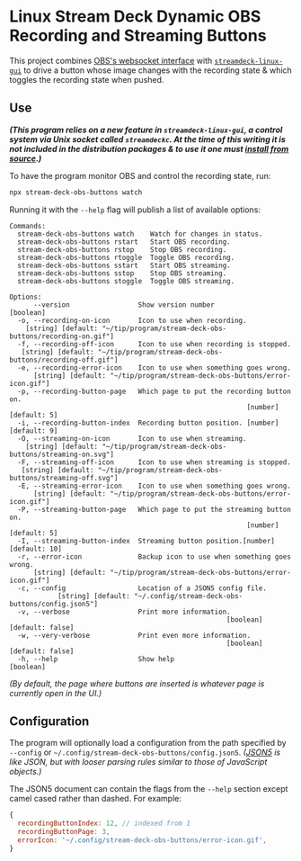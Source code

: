 # Linux Stream Deck Dynamic OBS Recording and Streaming Buttons

This project combines [OBS's websocket interface](https://github.com/obsproject/obs-websocket/blob/master/docs/generated/protocol.md) with [`streamdeck-linux-gui`](https://github.com/streamdeck-linux-gui/streamdeck-linux-gui) to drive a button whose image changes with the recording state & which toggles the recording state when pushed.

## Use

**_(This program relies on a new feature in `streamdeck-linux-gui`, a control system via Unix socket called `streamdeckc`. At the time of this writing it is not included in the distribution packages & to use it one must [install from source](https://github.com/streamdeck-linux-gui/streamdeck-linux-gui/blob/main/docs/installation/source.md).)_**

To have the program monitor OBS and control the recording state, run:

```bash
npx stream-deck-obs-buttons watch
```

Running it with the `--help` flag will publish a list of available options:

```text
Commands:
  stream-deck-obs-buttons watch    Watch for changes in status.
  stream-deck-obs-buttons rstart   Start OBS recording.
  stream-deck-obs-buttons rstop    Stop OBS recording.
  stream-deck-obs-buttons rtoggle  Toggle OBS recording.
  stream-deck-obs-buttons sstart   Start OBS streaming.
  stream-deck-obs-buttons sstop    Stop OBS streaming.
  stream-deck-obs-buttons stoggle  Toggle OBS streaming.

Options:
      --version                 Show version number                    [boolean]
  -o, --recording-on-icon       Icon to use when recording.
    [string] [default: "~/tip/program/stream-deck-obs-buttons/recording-on.gif"]
  -f, --recording-off-icon      Icon to use when recording is stopped.
   [string] [default: "~/tip/program/stream-deck-obs-buttons/recording-off.gif"]
  -e, --recording-error-icon    Icon to use when something goes wrong.
      [string] [default: "~/tip/program/stream-deck-obs-buttons/error-icon.gif"]
  -p, --recording-button-page   Which page to put the recording button on.
                                                           [number] [default: 5]
  -i, --recording-button-index  Recording button position. [number] [default: 9]
  -O, --streaming-on-icon       Icon to use when streaming.
    [string] [default: "~/tip/program/stream-deck-obs-buttons/streaming-on.svg"]
  -F, --streaming-off-icon      Icon to use when streaming is stopped.
   [string] [default: "~/tip/program/stream-deck-obs-buttons/streaming-off.svg"]
  -E, --streaming-error-icon    Icon to use when something goes wrong.
      [string] [default: "~/tip/program/stream-deck-obs-buttons/error-icon.gif"]
  -P, --streaming-button-page   Which page to put the streaming button on.
                                                           [number] [default: 5]
  -I, --streaming-button-index  Streaming button position.[number] [default: 10]
  -r, --error-icon              Backup icon to use when something goes wrong.
      [string] [default: "~/tip/program/stream-deck-obs-buttons/error-icon.gif"]
  -c, --config                  Location of a JSON5 config file.
            [string] [default: "~/.config/stream-deck-obs-buttons/config.json5"]
  -v, --verbose                 Print more information.
                                                      [boolean] [default: false]
  -w, --very-verbose            Print even more information.
                                                      [boolean] [default: false]
  -h, --help                    Show help                              [boolean]
  ```

*(By default, the page where buttons are inserted is whatever page is currently open in the UI.)*

## Configuration

The program will optionally load a configuration from the path specified by `--config` or `~/.config/stream-deck-obs-buttons/config.json5`. *([JSON5](htttps://json5.org) is like JSON, but with looser parsing rules similar to those of JavaScript objects.)*

The JSON5 document can contain the flags from the `--help` section except camel cased rather than dashed. For example:

```js
{
  recordingButtonIndex: 12, // indexed from 1
  recordingButtonPage: 3,
  errorIcon: '~/.config/stream-deck-obs-buttons/error-icon.gif',
}
```
